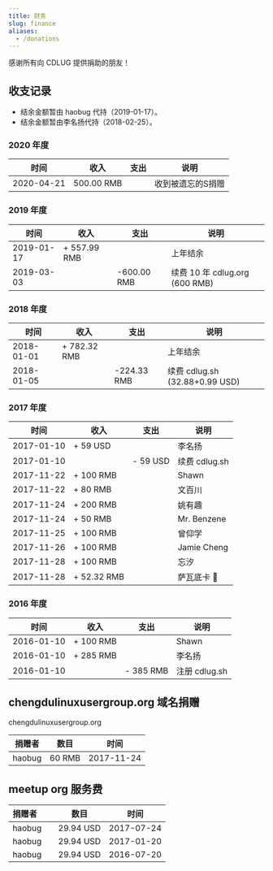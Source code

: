```yaml
---
title: 财务
slug: finance
aliases:
  - /donations
---
```


感谢所有向 CDLUG 提供捐助的朋友！

## 收支记录

- 结余金额暂由 haobug 代持（2019-01-17）。
- 结余金额暂由李名扬代持（2018-02-25）。

### 2020 年度

| 时间       | 收入         | 支出        | 说明                           |
| ---------- | ------------ | ----------- | ------------------------------ |
| 2020-04-21 | 500.00 RMB   |             | 收到被遗忘的S捐赠              |

### 2019 年度

| 时间       | 收入         | 支出        | 说明                           |
| ---------- | ------------ | ----------- | ------------------------------ |
| 2019-01-17 | + 557.99 RMB |             | 上年结余                       |
| 2019-03-03 |              | -600.00 RMB | 续费 10 年 cdlug.org (600 RMB) |

### 2018 年度

| 时间       | 收入         | 支出        | 说明                           |
| ---------- | ------------ | ----------- | ------------------------------ |
| 2018-01-01 | + 782.32 RMB |             | 上年结余                       |
| 2018-01-05 |              | -224.33 RMB | 续费 cdlug.sh (32.88+0.99 USD) |

### 2017 年度

| 时间       | 收入        | 支出     | 说明          |
| ---------- | ----------- | -------- | ------------- |
| 2017-01-10 | + 59 USD    |          | 李名扬        |
| 2017-01-10 |             | - 59 USD | 续费 cdlug.sh |
| 2017-11-22 | + 100 RMB   |          | Shawn         |
| 2017-11-22 | + 80 RMB    |          | 文百川        |
| 2017-11-24 | + 200 RMB   |          | 姚有趣        |
| 2017-11-24 | + 50 RMB    |          | Mr. Benzene   |
| 2017-11-25 | + 100 RMB   |          | 曾仰学        |
| 2017-11-26 | + 100 RMB   |          | Jamie Cheng   |
| 2017-11-28 | + 100 RMB   |          | 忘汐          |
| 2017-11-28 | + 52.32 RMB |          | 萨瓦底卡 👻   |

### 2016 年度

| 时间       | 收入      | 支出      | 说明          |
| ---------- | --------- | --------- | ------------- |
| 2016-01-10 | + 100 RMB |           | Shawn         |
| 2016-01-10 | + 285 RMB |           | 李名扬        |
| 2016-01-10 |           | - 385 RMB | 注册 cdlug.sh |

## chengdulinuxusergroup.org 域名捐赠

chengdulinuxusergroup.org

| 捐赠者 | 数目   | 时间       |
| ------ | ------ | ---------- |
| haobug | 60 RMB | 2017-11-24 |

## meetup org 服务费

| 捐赠者       | 数目      | 时间       |
| ------------ | --------- | ---------- |
| haobug       | 29.94 USD | 2017-07-24 |
| haobug       | 29.94 USD | 2017-01-20 |
| haobug       | 29.94 USD | 2016-07-20 |
